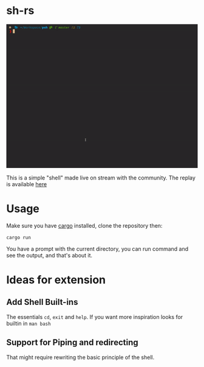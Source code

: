 # sh-rs
![psh demo](https://github.com/RMPR/psh/raw/master/psh.gif)

This is a simple "shell" made live on stream with the community. The replay is 
available [here](https://t.me/c/1385339271/45772)

# Usage

Make sure you have [cargo](https://doc.rust-lang.org/stable/cargo/) installed, clone the repository then:

```shell
cargo run 
```
You have a prompt with the current directory, you can run command and see the output, and that's about it.

# Ideas for extension

## Add Shell Built-ins

The essentials `cd`, `exit` and `help`. If you want more inspiration looks for builtin in `man bash`

## Support for Piping and redirecting

That might require rewriting the basic principle of the shell.
